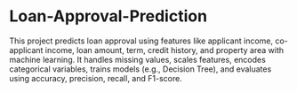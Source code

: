 # Loan-Approval-Prediction
This project predicts loan approval using features like applicant income, co-applicant income, loan amount, term, credit history, and property area with machine learning. It handles missing values, scales features, encodes categorical variables, trains models (e.g., Decision Tree), and evaluates using accuracy, precision, recall, and F1-score.
